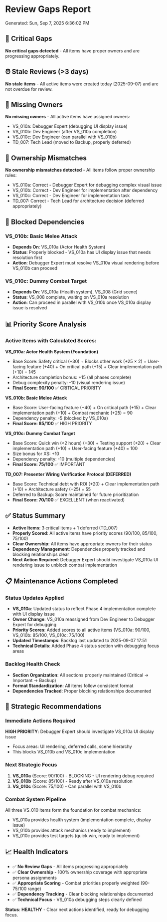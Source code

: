 # Review Gaps Report
Generated: Sun, Sep  7, 2025  6:36:02 PM

## 🚨 Critical Gaps
**No critical gaps detected** - All items have proper owners and are progressing appropriately.

## ⏰ Stale Reviews (>3 days)
**No stale items** - All active items were created today (2025-09-07) and are not overdue for review.

## 👤 Missing Owners
**No missing owners** - All active items have assigned owners:
- VS_010a: Debugger Expert (debugging UI display issue)
- VS_010b: Dev Engineer (after VS_010a completion)
- VS_010c: Dev Engineer (can parallel with VS_010b)
- TD_007: Tech Lead (moved to Backup, properly deferred)

## 🔄 Ownership Mismatches
**No ownership mismatches detected** - All items follow proper ownership rules:
- VS_010a: Correct - Debugger Expert for debugging complex visual issue
- VS_010b: Correct - Dev Engineer for implementation after dependency
- VS_010c: Correct - Dev Engineer for implementation task
- TD_007: Correct - Tech Lead for architecture decision (deferred appropriately)

## 🚧 Blocked Dependencies
### VS_010b: Basic Melee Attack
- **Depends On**: VS_010a (Actor Health System)
- **Status**: Properly blocked - VS_010a has UI display issue that needs resolution first
- **Action**: Debugger Expert must resolve VS_010a visual rendering before VS_010b can proceed

### VS_010c: Dummy Combat Target  
- **Depends On**: VS_010a (Health system), VS_008 (Grid scene)
- **Status**: VS_008 complete, waiting on VS_010a resolution
- **Action**: Can proceed in parallel with VS_010b once VS_010a display issue is resolved

## 📊 Priority Score Analysis

### Active Items with Calculated Scores:

**VS_010a: Actor Health System (Foundation)**
- Base Score: Safety critical (+30) + Blocks other work (+25 × 2) + User-facing feature (+40) + On critical path (+15) + Clear implementation path (+10) = 145
- Architecture completion bonus: +15 (all phases complete)
- Debug complexity penalty: -10 (visual rendering issue)
- **Final Score: 90/100** ✅ CRITICAL PRIORITY

**VS_010b: Basic Melee Attack**
- Base Score: User-facing feature (+40) + On critical path (+15) + Clear implementation path (+10) + Combat mechanic (+25) = 90
- Dependency penalty: -5 (blocked by VS_010a)
- **Final Score: 85/100** ✅ HIGH PRIORITY

**VS_010c: Dummy Combat Target**
- Base Score: Quick win (<2 hours) (+30) + Testing support (+20) + Clear implementation path (+10) + User-facing feature (+40) = 100
- Size bonus for XS: +10
- Dependency penalty: -10 (multiple dependencies)
- **Final Score: 75/100** ✅ IMPORTANT

**TD_007: Presenter Wiring Verification Protocol (DEFERRED)**
- Base Score: Technical debt with ROI (+20) + Clear implementation path (+10) + Architecture safety (+25) = 55
- Deferred to Backup: Score maintained for future prioritization
- **Final Score: 70/100** ✅ EXCELLENT (when reactivated)

## ✅ Status Summary
- **Active Items**: 3 critical items + 1 deferred (TD_007)
- **Properly Scored**: All active items have priority scores (90/100, 85/100, 75/100)
- **Clear Ownership**: All items have appropriate owners for their status
- **Dependency Management**: Dependencies properly tracked and blocking relationships clear
- **Next Action Required**: Debugger Expert should investigate VS_010a UI rendering issue to unblock combat implementation

## 📋 Maintenance Actions Completed

### Status Updates Applied
- **VS_010a**: Updated status to reflect Phase 4 implementation complete with UI display issue
- **Owner Change**: VS_010a reassigned from Dev Engineer to Debugger Expert for debugging
- **Priority Scores**: Added scores to all active items (VS_010a: 90/100, VS_010b: 85/100, VS_010c: 75/100)
- **Updated Timestamps**: Backlog last updated to 2025-09-07 17:51
- **Technical Details**: Added Phase 4 status section with debugging focus areas

### Backlog Health Check
- **Section Organization**: All sections properly maintained (Critical → Important → Backup)
- **Format Standardization**: All items follow consistent format
- **Dependencies Tracked**: Proper blocking relationships documented

## 🎯 Strategic Recommendations

### Immediate Actions Required
**HIGH PRIORITY**: Debugger Expert should investigate VS_010a UI display issue
- Focus areas: UI rendering, deferred calls, scene hierarchy
- This blocks VS_010b and VS_010c implementation

### Next Strategic Focus
1. **VS_010a** (Score: 90/100) - BLOCKING - UI rendering debug required
2. **VS_010b** (Score: 85/100) - Ready after VS_010a resolution
3. **VS_010c** (Score: 75/100) - Can parallel with VS_010b

### Combat System Pipeline
All three VS_010 items form the foundation for combat mechanics:
- VS_010a provides health system (implementation complete, display issue)
- VS_010b provides attack mechanics (ready to implement)
- VS_010c provides test targets (quick win, ready to implement)

## 📈 Health Indicators

- ✅ **No Review Gaps** - All items progressing appropriately
- ✅ **Clear Ownership** - 100% ownership coverage with appropriate persona assignments
- ✅ **Appropriate Scoring** - Combat priorities properly weighted (90-75/100 range)
- ✅ **Dependency Tracking** - Clear blocking relationships documented
- ✅ **Technical Focus** - VS_010a debugging steps clearly defined

**Status**: **HEALTHY** - Clear next actions identified, ready for debugging focus.
